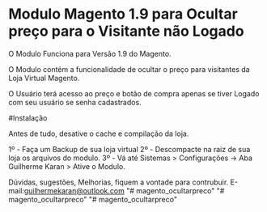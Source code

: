 # Modulo Magento 1.9 para Ocultar preço para o Visitante não Logado

O Modulo Funciona para Versão 1.9 do Magento.

O Modulo contém a funcionalidade de ocultar o preço para visitantes da Loja Virtual Magento.

O Usuário terá acesso ao preço e botão de compra apenas se tiver Logado com seu usuário se senha cadastrados.

#Instalação

Antes de tudo, desative o cache e compilação da loja.

1º -  Faça um Backup de sua loja virtual
2º - Descompacte na raiz de sua loja os arquivos do modulo.
3º -  Vá até Sistemas > Configurações -> Aba Guilherme Karan > Ative o Modulo.

Dúvidas, sugestões, Melhorias, fiquem a vontade para contrubuir.
E-mail:guilhermekaran@outlook.com
"# magento_ocultarpreco" 
"# magento_ocultarpreco" 
"# magento_ocultarpreco" 
